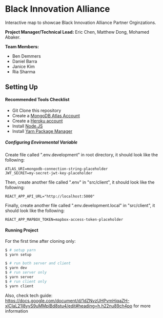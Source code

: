 # Black Innovation Alliance

Interactive map to showcae Black Innovation Alliance Partner Orginzations.

**Project Manager/Technical Lead:** Eric Chen, Matthew Dong, Mohamed Abaker.

**Team Members:**

- Ben Demmers
- Daniel Barra
- Janice Kim
- Ria Sharma

## Setting Up

#### Recommended Tools Checklist

- Git Clone this repository
- Create a [MongoDB Atlas Account](https://www.mongodb.com/cloud/atlas)
- Create a [Heroku account](https://www.heroku.com/)
- Install [Node.JS](https://nodejs.org/en/download/)
- Install [Yarn Package Manager](https://classic.yarnpkg.com/en/docs/install/#mac-stable)

##### Configuring Enviromental Variable

Create file called ".env.development" in root directory, it should look like the following:

```
ATLAS_URI=mongodb-connection-string-placeholder
JWT_SECRET=my-secret-jwt-key-placeholder
```

Then, create another file called ".env" in "src/client", it should look like the following:

```
REACT_APP_API_URL="http://localhost:5000"
```

Finally, create another file called ".env.development.local" in "src/client", it should look like the following:

```
REACT_APP_MAPBOX_TOKEN=mapbox-access-token-placeholder
```

#### Running Project

For the first time after cloning only:

```bash
$ # setup yarn
$ yarn setup
```

```bash
$ # run both server and client
$ yarn dev
$ # run server only
$ yarn server
$ # run client only
$ yarn client
```

Also, check tech guide: https://docs.google.com/document/d/1dZNvzUHPvmHiqaZH-xlCIaL21l8yvS9uMMplBd8stu4/edit#heading=h.h22nu89ch4po for more information
